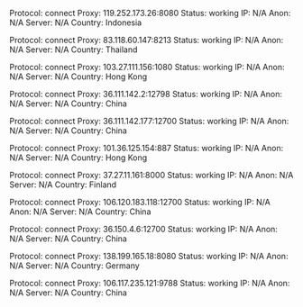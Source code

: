 Protocol: connect
Proxy: 119.252.173.26:8080
Status: working
IP: N/A
Anon: N/A
Server: N/A
Country: Indonesia

Protocol: connect
Proxy: 83.118.60.147:8213
Status: working
IP: N/A
Anon: N/A
Server: N/A
Country: Thailand

Protocol: connect
Proxy: 103.27.111.156:1080
Status: working
IP: N/A
Anon: N/A
Server: N/A
Country: Hong Kong

Protocol: connect
Proxy: 36.111.142.2:12798
Status: working
IP: N/A
Anon: N/A
Server: N/A
Country: China

Protocol: connect
Proxy: 36.111.142.177:12700
Status: working
IP: N/A
Anon: N/A
Server: N/A
Country: China

Protocol: connect
Proxy: 101.36.125.154:887
Status: working
IP: N/A
Anon: N/A
Server: N/A
Country: Hong Kong

Protocol: connect
Proxy: 37.27.11.161:8000
Status: working
IP: N/A
Anon: N/A
Server: N/A
Country: Finland

Protocol: connect
Proxy: 106.120.183.118:12700
Status: working
IP: N/A
Anon: N/A
Server: N/A
Country: China

Protocol: connect
Proxy: 36.150.4.6:12700
Status: working
IP: N/A
Anon: N/A
Server: N/A
Country: China

Protocol: connect
Proxy: 138.199.165.18:8080
Status: working
IP: N/A
Anon: N/A
Server: N/A
Country: Germany

Protocol: connect
Proxy: 106.117.235.121:9788
Status: working
IP: N/A
Anon: N/A
Server: N/A
Country: China

